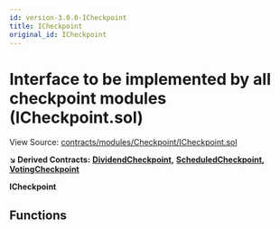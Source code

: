 ```yaml
---
id: version-3.0.0-ICheckpoint
title: ICheckpoint
original_id: ICheckpoint
---
```


# Interface to be implemented by all checkpoint modules \(ICheckpoint.sol\)

View Source: [contracts/modules/Checkpoint/ICheckpoint.sol](https://github.com/PolymathNetwork/polymath-core/tree/096ba240a927c98e1f1a182d2efee7c4c4c1dfc5/contracts/modules/Checkpoint/ICheckpoint.sol)

**↘ Derived Contracts:** [**DividendCheckpoint**](https://github.com/PolymathNetwork/polymath-core/tree/096ba240a927c98e1f1a182d2efee7c4c4c1dfc5/docs/api/DividendCheckpoint.md)**,** [**ScheduledCheckpoint**](https://github.com/PolymathNetwork/polymath-core/tree/096ba240a927c98e1f1a182d2efee7c4c4c1dfc5/docs/api/ScheduledCheckpoint.md)**,** [**VotingCheckpoint**](https://github.com/PolymathNetwork/polymath-core/tree/096ba240a927c98e1f1a182d2efee7c4c4c1dfc5/docs/api/VotingCheckpoint.md)

**ICheckpoint**

## Functions

